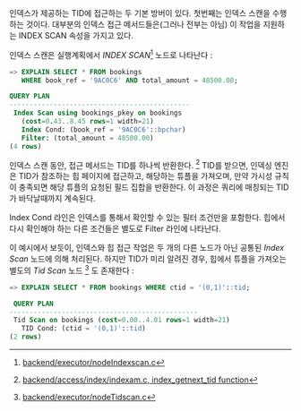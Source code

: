 인덱스가 제공하는 TID에 접근하는 두 기본 방버이 있다.
첫번째는 인덱스 스캔을 수행하는 것이다. 대부분의 인덱스 접근 메서드들은(그러나 전부는 아님) 이 작업을 지원하는 INDEX SCAN 속성을 가지고 있다.

인덱스 스캔은 실행계획에서 *INDEX SCAN*[^1] 노드로 나타난다 : 

```sql
=> EXPLAIN SELECT * FROM bookings
   WHERE book_ref = '9AC0C6' AND total_amount = 48500.00;

QUERY PLAN
---------------------------------------------
 Index Scan using bookings_pkey on bookings
   (cost=0.43..8.45 rows=1 width=21)
   Index Cond: (book_ref = '9AC0C6'::bpchar)
   Filter: (total_amount = 48500.00)
(4 rows)
```

인덱스 스캔 동안, 접근 메서드는 TID를 하나씩 반환한다. [^2] TID를 받으면, 인덱싱 엔진은 TID가 참조하는 힙 페이지에 접근하고, 해당하는 튜플을 가져오며, 만약 가시성 규칙이 충족되면 해당 튜플의 요청된 필드 집합을 반환한다.
이 과정은 쿼리에 매칭되는 TID가 바닥날때까지 계속된다.

Index Cond 라인은 인덱스를 통해서 확인할 수 있는 필터 조건만을 포함한다. 힙에서 다시 확인해야 하는 다른 조건들은 별도로 Filter 라인에 나타난다.

이 예시에서 보듯이, 인덱스와 힙 접근 작업은 두 개의 다른 노드가 아닌 공통된 *Index Scan* 노드에 의해 처리된다. 하지만 TID가 미리 알려진 경우, 힙에서 튜플을 가져오는 별도의 *Tid Scan* 노드 [^3] 도 존재한다 : 

```sql
=> EXPLAIN SELECT * FROM bookings WHERE ctid = '(0,1)'::tid;

 QUERY PLAN
-----------------------------------------------
 Tid Scan on bookings (cost=0.00..4.01 rows=1 width=21)
   TID Cond: (ctid = '(0,1)'::tid)
(2 rows)
```


[^1]:[backend/executor/nodeIndexscan.c](https://git.postgresql.org/gitweb/?p=postgresql.git;a=blob;f=src/backend/executor/nodeIndexscan.c;hb=REL_14_STABLE)
[^2]:[backend/access/index/indexam.c, index_getnext_tid function](https://git.postgresql.org/gitweb/?p=postgresql.git;a=blob;f=src/backend/access/index/indexam.c;hb=REL_14_STABLE)
[^3]:[backend/executor/nodeTidscan.c](https://git.postgresql.org/gitweb/?p=postgresql.git;a=blob;f=src/backend/executor/nodeTidscan.c;hb=REL_14_STABLE)